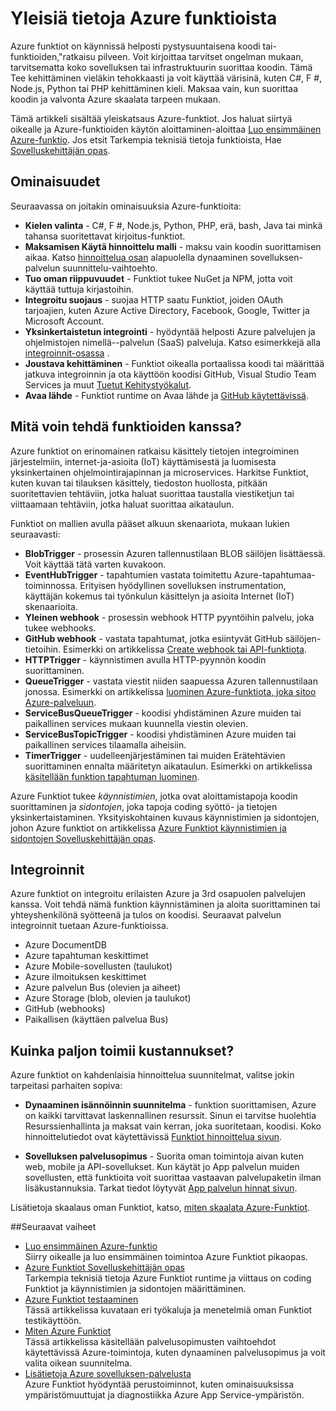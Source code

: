 <properties
   pageTitle="Azure toimii yleiskatsaus | Microsoft Azure"
   description="Tietoja Azure-funktioiden käyttämisestä optimoi asynkroninen työmääriä minuutteina."
   services="functions"
   documentationCenter="na"
   authors="mattchenderson"
   manager="erikre"
   editor=""
   tags=""
   keywords="Azure Funktiot, funktioiden, käsittely, webhooks, dynaaminen suorittaminen, serverless arkkitehtuuri"/>

<tags
   ms.service="functions"
   ms.devlang="multiple"
   ms.topic="get-started-article"
   ms.tgt_pltfrm="multiple"
   ms.workload="na"
   ms.date="08/29/2016"
   ms.author="cfowler;mahender;glenga"/>
   
   
# <a name="azure-functions-overview"></a>Yleisiä tietoja Azure funktioista

Azure funktiot on käynnissä helposti pystysuuntaisena koodi tai-funktioiden,"ratkaisu pilveen. Voit kirjoittaa tarvitset ongelman mukaan, tarvitsematta koko sovelluksen tai infrastruktuurin suorittaa koodin. Tämä Tee kehittäminen vieläkin tehokkaasti ja voit käyttää värisinä, kuten C#, F #, Node.js, Python tai PHP kehittäminen kieli. Maksaa vain, kun suorittaa koodin ja valvonta Azure skaalata tarpeen mukaan.

Tämä artikkeli sisältää yleiskatsaus Azure-funktiot. Jos haluat siirtyä oikealle ja Azure-funktioiden käytön aloittaminen-aloittaa [Luo ensimmäinen Azure-funktio](functions-create-first-azure-function.md). Jos etsit Tarkempia teknisiä tietoja funktioista, Hae [Sovelluskehittäjän opas](functions-reference.md).

## <a name="features"></a>Ominaisuudet

Seuraavassa on joitakin ominaisuuksia Azure-funktioita:
    
* **Kielen valinta** - C#, F #, Node.js, Python, PHP, erä, bash, Java tai minkä tahansa suoritettavat kirjoitus-funktiot.
* **Maksamisen Käytä hinnoittelu malli** - maksu vain koodin suorittamisen aikaa. Katso [hinnoittelua osan](#pricing) alapuolella dynaaminen sovelluksen-palvelun suunnittelu-vaihtoehto.  
* **Tuo oman riippuvuudet** - Funktiot tukee NuGet ja NPM, jotta voit käyttää tuttuja kirjastoihin.  
* **Integroitu suojaus** - suojaa HTTP saatu Funktiot, joiden OAuth tarjoajien, kuten Azure Active Directory, Facebook, Google, Twitter ja Microsoft Account.  
* **Yksinkertaistetun integrointi** - hyödyntää helposti Azure palvelujen ja ohjelmistojen nimellä--palvelun (SaaS) palveluja. Katso esimerkkejä alla [integroinnit-osassa](#integrations) .  
* **Joustava kehittäminen** - Funktiot oikealla portaalissa koodi tai määrittää jatkuva integroinnin ja ota käyttöön koodisi GitHub, Visual Studio Team Services ja muut [Tuetut Kehitystyökalut](../app-service-web/web-sites-deploy.md#deploy-using-an-ide).  
* **Avaa lähde** - Funktiot runtime on Avaa lähde ja [GitHub käytettävissä](https://github.com/azure/azure-webjobs-sdk-script).  

## <a name="what-can-i-do-with-functions"></a>Mitä voin tehdä funktioiden kanssa?

Azure funktiot on erinomainen ratkaisu käsittely tietojen integroiminen järjestelmiin, internet-ja-asioita (IoT) käyttämisestä ja luomisesta yksinkertainen ohjelmointirajapinnan ja microservices. Harkitse Funktiot, kuten kuvan tai tilauksen käsittely, tiedoston huollosta, pitkään suoritettavien tehtäviin, jotka haluat suorittaa taustalla viestiketjun tai viittaamaan tehtäviin, jotka haluat suorittaa aikataulun. 

Funktiot on mallien avulla pääset alkuun skenaariota, mukaan lukien seuraavasti:

* **BlobTrigger** - prosessin Azuren tallennustilaan BLOB säilöjen lisättäessä. Voit käyttää tätä varten kuvakoon.
* **EventHubTrigger** - tapahtumien vastata toimitettu Azure-tapahtumaa-toiminnossa. Erityisen hyödyllinen sovelluksen instrumentation, käyttäjän kokemus tai työnkulun käsittelyn ja asioita Internet (IoT) skenaarioita.
* **Yleinen webhook** - prosessin webhook HTTP pyyntöihin palvelu, joka tukee webhooks.
* **GitHub webhook** - vastata tapahtumat, jotka esiintyvät GitHub säilöjen-tietoihin. Esimerkki on artikkelissa [Create webhook tai API-funktiota](functions-create-a-web-hook-or-api-function.md).
* **HTTPTrigger** - käynnistimen avulla HTTP-pyynnön koodin suorittaminen.
* **QueueTrigger** - vastata viestit niiden saapuessa Azuren tallennustilaan jonossa. Esimerkki on artikkelissa [luominen Azure-funktiota, joka sitoo Azure-palveluun](functions-create-an-azure-connected-function.md).
* **ServiceBusQueueTrigger** - koodisi yhdistäminen Azure muiden tai paikallinen services mukaan kuunnella viestin olevien. 
* **ServiceBusTopicTrigger** - koodisi yhdistäminen Azure muiden tai paikallinen services tilaamalla aiheisiin. 
* **TimerTrigger** - uudelleenjärjestäminen tai muiden Erätehtävien suorittaminen ennalta määritetyn aikataulun. Esimerkki on artikkelissa [käsitellään funktion tapahtuman luominen](functions-create-an-event-processing-function.md).

Azure Funktiot tukee *käynnistimien*, jotka ovat aloittamistapoja koodin suorittaminen ja *sidontojen*, joka tapoja coding syöttö- ja tietojen yksinkertaistaminen. Yksityiskohtainen kuvaus käynnistimien ja sidontojen, johon Azure funktiot on artikkelissa [Azure Funktiot käynnistimien ja sidontojen Sovelluskehittäjän opas](functions-triggers-bindings.md).


## <a name="integrations"></a>Integroinnit

Azure funktiot on integroitu erilaisten Azure ja 3rd osapuolen palvelujen kanssa. Voit tehdä nämä funktion käynnistäminen ja aloita suorittaminen tai yhteyshenkilönä syötteenä ja tulos on koodisi. Seuraavat palvelun integroinnit tuetaan Azure-funktioissa. 

* Azure DocumentDB
* Azure tapahtuman keskittimet 
* Azure Mobile-sovellusten (taulukot)
* Azure ilmoituksen keskittimet
* Azure palvelun Bus (olevien ja aiheet)
* Azure Storage (blob, olevien ja taulukot) 
* GitHub (webhooks)
* Paikallisen (käyttäen palvelua Bus)

## <a name="pricing"></a>Kuinka paljon toimii kustannukset?

Azure funktiot on kahdenlaisia hinnoittelua suunnitelmat, valitse jokin tarpeitasi parhaiten sopiva: 

* **Dynaaminen isännöinnin suunnitelma** - funktion suorittamisen, Azure on kaikki tarvittavat laskennallinen resurssit. Sinun ei tarvitse huolehtia Resurssienhallinta ja maksat vain kerran, joka suoritetaan, koodisi. Koko hinnoittelutiedot ovat käytettävissä [Funktiot hinnoittelua sivun](/pricing/details/functions). 

* **Sovelluksen palvelusopimus** - Suorita oman toimintoja aivan kuten web, mobile ja API-sovellukset. Kun käytät jo App palvelun muiden sovellusten, että funktioita voit suorittaa vastaavan palvelupaketin ilman lisäkustannuksia. Tarkat tiedot löytyvät [App palvelun hinnat sivun](/pricing/details/app-service/).

Lisätietoja skaalaus oman Funktiot, katso, [miten skaalata Azure-Funktiot](functions-scale.md).

##<a name="next-steps"></a>Seuraavat vaiheet

+ [Luo ensimmäinen Azure-funktio](functions-create-first-azure-function.md)  
Siirry oikealle ja luo ensimmäinen toimintoa Azure Funktiot pikaopas. 
+ [Azure Funktiot Sovelluskehittäjän opas](functions-reference.md)  
Tarkempia teknisiä tietoja Azure Funktiot runtime ja viittaus on coding Funktiot ja käynnistimien ja sidontojen määrittäminen.
+ [Azure Funktiot testaaminen](functions-test-a-function.md)  
Tässä artikkelissa kuvataan eri työkaluja ja menetelmiä oman Funktiot testikäyttöön.
+ [Miten Azure Funktiot](functions-scale.md)  
Tässä artikkelissa käsitellään palvelusopimusten vaihtoehdot käytettävissä Azure-toimintoja, kuten dynaaminen palvelusopimus ja voit valita oikean suunnitelma. 
+ [Lisätietoja Azure sovelluksen-palvelusta](../app-service/app-service-value-prop-what-is.md)  
Azure Funktiot hyödyntää perustoiminnot, kuten ominaisuuksissa ympäristömuuttujat ja diagnostiikka Azure App Service-ympäristön. 
